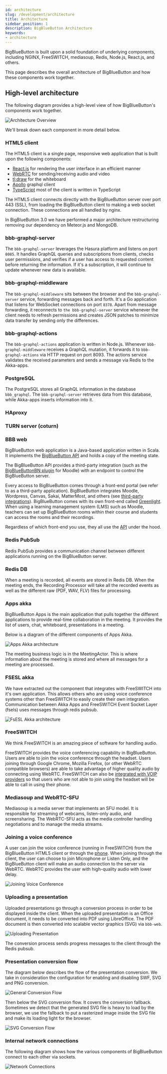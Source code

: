 ```yaml
---
id: architecture
slug: /development/architecture
title: Architecture
sidebar_position: 1
description: BigBlueButton Architecture
keywords:
- architecture
---
```


BigBlueButton is built upon a solid foundation of underlying components, including NGINX, FreeSWITCH, mediasoup, Redis, Node.js, React.js, and others.

This page describes the overall architecture of BigBlueButton and how these components work together.

## High-level architecture

The following diagram provides a high-level view of how BigBlueButton's components work together.

![Architecture Overview](/img/diagrams/BBB30arch.drawio.png)

We'll break down each component in more detail below.

### HTML5 client

The HTML5 client is a single page, responsive web application that is built upon the following components:

- [React.js](https://facebook.github.io/react/) for rendering the user interface in an efficient manner
- [WebRTC](https://webrtc.org/) for sending/receiving audio and video
- [tl;draw](https://www.tldraw.com/) for the whiteboard
- [Apollo](https://www.apollographql.com/) graphql client
- [TypeScript](https://www.typescriptlang.org/) most of the client is written in TypeScript

The HTML5 client connects directly with the BigBlueButton server over port 443 (SSL), from loading the BigBlueButton client to making a web socket connection. These connections are all handled by nginx.

In BigBlueButton 3.0 we have performed a major architecture restructuring removing our dependency on Meteor.js and MongoDB.

### bbb-graphql-server

The `bbb-graphql-server` leverages the Hasura platform and listens on port `8085`. It handles GraphQL queries and subscriptions from clients, checks user permissions, and verifies if a user has access to requested content before returning the information. If it's a subscription, it will continue to update whenever new data is available.

### bbb-graphql-middleware

The `bbb-graphql-middleware` sits between the browser and the `bbb-graphql-server` service, forwarding messages back and forth. It's a Go application that listens for WebSocket connections on port `8378`. Apart from message forwarding, it reconnects to `the bbb-graphql-server` service whenever the client needs to refresh permissions and creates JSON patches to minimize data transfer by sending only the differences.

### bbb-graphql-actions

The `bbb-graphql-actions` application is written in Node.js. Whenever `bbb-graphql-middleware` receives a GraphQL mutation, it forwards it to `bbb-graphql-actions` via HTTP request on port 8093. The actions service validates the received parameters and sends a message via Redis to the Akka-apps.

### PostgreSQL

The PostgreSQL stores all GraphQL information in the database `bbb_graphql`. The `bbb-graphql-server` retrieves data from this database, while Akka-apps inserts information into it.

### HAproxy

<!-- TODO add info --->

### TURN server (coturn)

<!-- TODO add info --->

### BBB web

BigBlueButton web application is a Java-based application written in Scala. It implements the [BigBlueButton API](/development/api) and holds a copy of the meeting state.

The BigBlueButton API provides a third-party integration (such as the [BigBlueButtonBN plugin](https://moodle.org/plugins/mod_bigbluebuttonbn) for Moodle) with an endpoint to control the BigBlueButton server.

Every access to BigBlueButton comes through a front-end portal (we refer to as a third-party application). BigBlueButton integrates Moodle, Wordpress, Canvas, Sakai, MatterMost, and others (see [third-party integrations](https://bigbluebutton.org/schools/integrations/)). BigBlueButton comes with its own front-end called [Greenlight](/greenlight/v3/install). When using a learning management system (LMS) such as Moodle, teachers can set up BigBlueButton rooms within their course and students can access the rooms and their recordings.

Regardless of which front-end you use, they all use the [API](/development/api) under the hood.

### Redis PubSub

Redis PubSub provides a communication channel between different applications running on the BigBlueButton server.

### Redis DB

When a meeting is recorded, all events are stored in Redis DB. When the meeting ends, the Recording Processor will take all the recorded events as well as the different raw (PDF, WAV, FLV) files for processing.


### Apps akka

BigBlueButton Apps is the main application that pulls together the different applications to provide real-time collaboration in the meeting. It provides the list of users, chat, whiteboard, presentations in a meeting.

Below is a diagram of the different components of Apps Akka.

![Apps Akka architecture](/img/diagrams/30-akka-apps.drawio.png)

The meeting business logic is in the MeetingActor. This is where information about the meeting is stored and where all messages for a meeting are processed.

### FSESL akka

We have extracted out the component that integrates with FreeSWITCH into it's own application. This allows others who are using voice conference systems other than
FreeSWITCH to easily create their own integration. Communication between Akka Apps and FreeSWITCH Event Socket Layer (fsels) uses messages through redis pubsub.

![FsESL Akka architecture](/img/fsesl-akka-arch.png)

### FreeSWITCH

We think FreeSWITCH is an amazing piece of software for handling audio.

FreeSWITCH provides the voice conferencing capability in BigBlueButton. Users are able to join the voice conference through the headset. Users joining through Google Chrome, Mozilla Firefox, (or other WebRTC compatible browsers) are able to take advantage of higher quality audio by connecting using WebRTC. FreeSWITCH can also be [integrated with VOIP providers](/administration/customize#add-a-phone-number-to-the-conference-bridge) so that users who are not able to join using the headset will be able to call in using their phone.

### Mediasoup and WebRTC-SFU

Mediasoup is a media server that implements an SFU model. It is responsible for streaming of webcams, listen-only audio, and screensharing. The WebRTC-SFU acts as the media controller handling negotiations and to manage the media streams.

### Joining a voice conference

A user can join the voice conference (running in FreeSWITCH) from the BigBlueButton HTML5 client or through the [phone](/administration/customize#add-a-phone-number-to-the-conference-bridge). When joining through the client, the user can choose to join Microphone or Listen Only, and the BigBlueButton client will make an audio connection to the server via WebRTC. WebRTC provides the user with high-quality audio with lower delay.

![Joining Voice Conference](/img/joining-voice-conf.png)

### Uploading a presentation

Uploaded presentations go through a conversion process in order to be displayed inside the client. When the uploaded presentation is an Office document, it needs to be converted into PDF using LibreOffice. The PDF document is then converted into scalable vector graphics (SVG) via `bbb-web`.

![Uploading Presentation](/img/presentation-upload-11.png)

The conversion process sends progress messages to the client through the Redis pubsub.

### Presentation conversion flow

The diagram below describes the flow of the presentation conversion. We take in consideration the configuration for enabling and disabling SWF, SVG and PNG conversion.

![General Conversion Flow](/img/diagrams/presentation-conversion-diagram-general-conversion-flow.png)

Then below the SVG conversion flow. It covers the conversion fallback. Sometimes we detect that the generated SVG file is heavy to load by the browser, we use the fallback to put a rasterized image inside the SVG file and make its loading light for the browser.

![SVG Conversion Flow](/img/diagrams/presentation-conversion-diagram-svg-conversion-flow.png)

### Internal network connections

The following diagram shows how the various components of BigBlueButton connect to each other via sockets.

![Network Connections](/img/22-connections.png)

<!-- TODO update the network connections diagram --->
